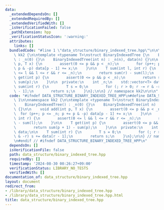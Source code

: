 ```yaml
---
data:
  _extendedDependsOn: []
  _extendedRequiredBy: []
  _extendedVerifiedWith: []
  _isVerificationFailed: false
  _pathExtension: hpp
  _verificationStatusIcon: ':warning:'
  attributes:
    links: []
  bundledCode: "#line 1 \"data_structure/binary_indexed_tree.hpp\"\n\n\n\nnamespace\
    \ kk2 {\n\ntemplate <typename T>\nstruct BinaryIndexedTree {\n    BinaryIndexedTree()\
    \ : _n(0) {}\n    BinaryIndexedTree(int n) : _n(n), data(n) {}\n\n    void add(int\
    \ p, T x) {\n        assert(0 <= p && p < _n);\n        for (p++; p <= _n; p +=\
    \ p & -p) data[p - 1] += x;\n    }\n\n    T sum(int l, int r) {\n        assert(0\
    \ <= l && l <= r && r <= _n);\n        return sum(r) - sum(l);\n    }\n\n    T\
    \ get(int p) {\n        assert(0 <= p && p < _n);\n        return sum(p + 1) -\
    \ sum(p);\n    }\n\n  private:\n    int _n;\n    std::vector<T> data;\n\n    T\
    \ sum(int r) {\n        T s = 0;\n        for (; r > 0; r -= r & -r) s += data[r\
    \ - 1];\n        return s;\n    }\n};\n\n} // namespace kk2\n\n\n"
  code: "#ifndef DATA_STRUCTURE_BINARY_INDEXED_TREE_HPP\n#define DATA_STRUCTURE_BINARY_INDEXED_TREE_HPP\
    \ 1\n\nnamespace kk2 {\n\ntemplate <typename T>\nstruct BinaryIndexedTree {\n\
    \    BinaryIndexedTree() : _n(0) {}\n    BinaryIndexedTree(int n) : _n(n), data(n)\
    \ {}\n\n    void add(int p, T x) {\n        assert(0 <= p && p < _n);\n      \
    \  for (p++; p <= _n; p += p & -p) data[p - 1] += x;\n    }\n\n    T sum(int l,\
    \ int r) {\n        assert(0 <= l && l <= r && r <= _n);\n        return sum(r)\
    \ - sum(l);\n    }\n\n    T get(int p) {\n        assert(0 <= p && p < _n);\n\
    \        return sum(p + 1) - sum(p);\n    }\n\n  private:\n    int _n;\n    std::vector<T>\
    \ data;\n\n    T sum(int r) {\n        T s = 0;\n        for (; r > 0; r -= r\
    \ & -r) s += data[r - 1];\n        return s;\n    }\n};\n\n} // namespace kk2\n\
    \n#endif // #ifndef DATA_STRUCTURE_BINARY_INDEXED_TREE_HPP\n"
  dependsOn: []
  isVerificationFile: false
  path: data_structure/binary_indexed_tree.hpp
  requiredBy: []
  timestamp: '2024-08-30 00:26:27+09:00'
  verificationStatus: LIBRARY_NO_TESTS
  verifiedWith: []
documentation_of: data_structure/binary_indexed_tree.hpp
layout: document
redirect_from:
- /library/data_structure/binary_indexed_tree.hpp
- /library/data_structure/binary_indexed_tree.hpp.html
title: data_structure/binary_indexed_tree.hpp
---
```

